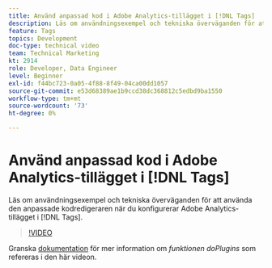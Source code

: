 ```yaml
---
title: Använd anpassad kod i Adobe Analytics-tillägget i [!DNL Tags]
description: Läs om användningsexempel och tekniska överväganden för att använda den anpassade kodredigeraren när du konfigurerar Adobe Analytics-tillägget i [!DNL Tags].
feature: Tags
topics: Development
doc-type: technical video
team: Technical Marketing
kt: 2914
role: Developer, Data Engineer
level: Beginner
exl-id: f44bc723-0a05-4f88-8f49-04ca00dd1057
source-git-commit: e53d68389ae1b9ccd38dc368812c5edbd9ba1550
workflow-type: tm+mt
source-wordcount: '73'
ht-degree: 0%

---
```


# Använd anpassad kod i Adobe Analytics-tillägget i [!DNL Tags]

Läs om användningsexempel och tekniska överväganden för att använda den anpassade kodredigeraren när du konfigurerar Adobe Analytics-tillägget i [!DNL Tags].

>[!VIDEO](https://video.tv.adobe.com/v/27272/?quality=12&learn=on)

Granska [dokumentation](https://experienceleague.adobe.com/docs/analytics/implementation/vars/plugins/impl-plugins.html) för mer information om <i>funktionen doPlugins</i> som refereras i den här videon.
